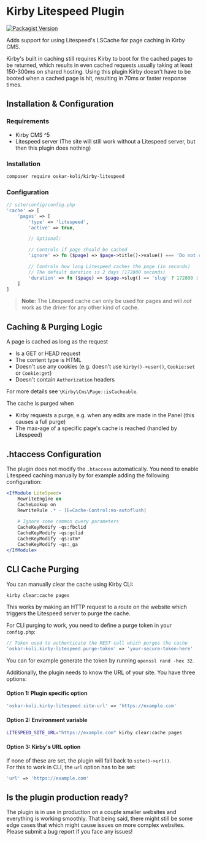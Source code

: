 # Kirby Litespeed Plugin

[![Packagist Version](https://img.shields.io/packagist/v/oskar-koli/kirby-litespeed)](https://packagist.org/packages/oskar-koli/kirby-litespeed)

Adds support for using Litespeed's LSCache for page caching in Kirby CMS.

Kirby's built in caching still requires Kirby to boot for the cached pages to be returned, which results in even cached requests usually taking at least 150-300ms on shared hosting. Using this plugin Kirby doesn't have to be booted when a cached page is hit, resulting in 70ms or faster response times.

## Installation & Configuration

### Requirements

- Kirby CMS ^5
- Litespeed server (The site will still work without a Litespeed server, but then this plugin does nothing)

### Installation

```bash
composer require oskar-koli/kirby-litespeed
```

### Configuration

```php
// site/config/config.php
'cache' => [
    'pages' => [
        'type' => 'litespeed',
        'active' => true,

        // Optional:

        // Controls if page should be cached
        'ignore' => fn ($page) => $page->title()->value() === 'Do not cache me',

        // Controls how long Litespeed caches the page (in seconds)
        // The default duration is 2 days (172800 seconds)
        'duration' => fn ($page) => $page->slug() == 'slug' ? 172800 : 600
    ]
]
```

> **Note:** The Litespeed cache can only be used for pages and will *not* work as the driver for any other kind of cache.

## Caching & Purging Logic

A page is cached as long as the request
- Is a GET or HEAD request
- The content type is HTML
- Doesn't use any cookies (e.g. doesn't use `kirby()->user()`, `Cookie:set` or `Cookie:get`)
- Doesn't contain `Authorization` headers

For more details see `\Kirby\Cms\Page::isCacheable`.

The cache is purged when
- Kirby requests a purge, e.g. when any edits are made in the Panel (this causes a full purge)
- The max-age of a specific page's cache is reached (handled by Litespeed)

## .htaccess Configuration

The plugin does not modify the `.htaccess` automatically. You need to enable Litespeed caching manually by for example adding the following configuration:

```apache
<IfModule LiteSpeed>
    RewriteEngine on
    CacheLookup on
    RewriteRule .* - [E=Cache-Control:no-autoflush]
    
    # Ignore some common query parameters
    CacheKeyModify -qs:fbclid
    CacheKeyModify -qs:gclid
    CacheKeyModify -qs:utm*
    CacheKeyModify -qs:_ga
</IfModule>
```

## CLI Cache Purging

You can manually clear the cache using Kirby CLI:

```bash
kirby clear:cache pages
```

This works by making an HTTP request to a route on the website which triggers the Litespeed server to purge the cache.

For CLI purging to work, you need to define a purge token in your `config.php`:

```php
// Token used to authenticate the REST call which purges the cache
'oskar-koli.kirby-litespeed.purge-token' => 'your-secure-token-here'
```
You can for example generate the token by running `openssl rand -hex 32`.

Additionally, the plugin  needs to know the URL of your site. You have three options:

#### Option 1: Plugin specific option
```php
'oskar-koli.kirby-litespeed.site-url' => 'https://example.com'
```

#### Option 2: Environment variable
```bash
LITESPEED_SITE_URL="https://example.com" kirby clear:cache pages
```

#### Option 3: Kirby's URL option
If none of these are set, the plugin will fall back to `site()->url()`. <br/>
For this to work in CLI, the `url` option has to be set:
```php
'url' => 'https://example.com'
```

## Is the plugin production ready?

The plugin is in use in production on a couple smaller websites and everything is working smoothly. That being said, there might still be some edge cases that which might cause issues on more complex websites. Please submit a bug report if you face any issues!
